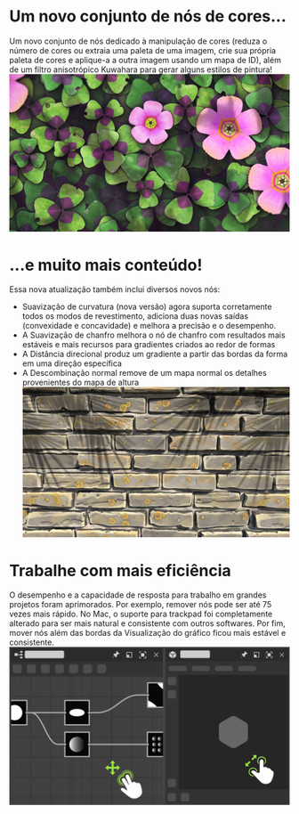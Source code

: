 # Um novo conjunto de nós de cores...
Um novo conjunto de nós dedicado à manipulação de cores (reduza o número de cores ou extraia uma paleta de uma imagem, crie sua própria paleta de cores e aplique-a a outra imagem usando um mapa de ID), além de um filtro anisotrópico Kuwahara para gerar alguns estilos de pintura!
![visual](feature_1.png)

# ...e muito mais conteúdo!
Essa nova atualização também inclui diversos novos nós:
- Suavização de curvatura (nova versão) agora suporta corretamente todos os modos de revestimento, adiciona duas novas saídas (convexidade e concavidade) e melhora a precisão e o desempenho.
- A Suavização de chanfro melhora o nó de chanfro com resultados mais estáveis e mais recursos para gradientes criados ao redor de formas
- A Distância direcional produz um gradiente a partir das bordas da forma em uma direção específica
- A Descombinação normal remove de um mapa normal os detalhes provenientes do mapa de altura
![visual](feature_2.png)

# Trabalhe com mais eficiência
O desempenho e a capacidade de resposta para trabalho em grandes projetos foram aprimorados. Por exemplo, remover nós pode ser até 75 vezes mais rápido. No Mac, o suporte para trackpad foi completamente alterado para ser mais natural e consistente com outros softwares. Por fim, mover nós além das bordas da Visualização do gráfico ficou mais estável e consistente. ![visual](feature_3.png)
